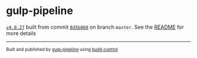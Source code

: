 # gulp-pipeline

[`v4.0.27`](../../releases/tag/v4.0.27) built from commit [`8d5b860`](../../commit/8d5b860adae6335238f2e9c6439404a3127a39e0) on branch `master`. See the [README](../..) for more details

---
<sup>Built and published by [gulp-pipeline](https://github.com/alienfast/gulp-pipeline) using [build-control](https://github.com/alienfast/build-control)</sup>
